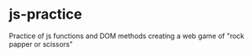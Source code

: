 # js-practice
Practice of js functions and DOM methods creating a web game of "rock papper or scissors"
